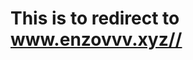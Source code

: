 <h1 text-align='center'>This is to redirect to <a href='https://www.enzovvv.xyz/'>www.enzovvv.xyz//</a></h1>